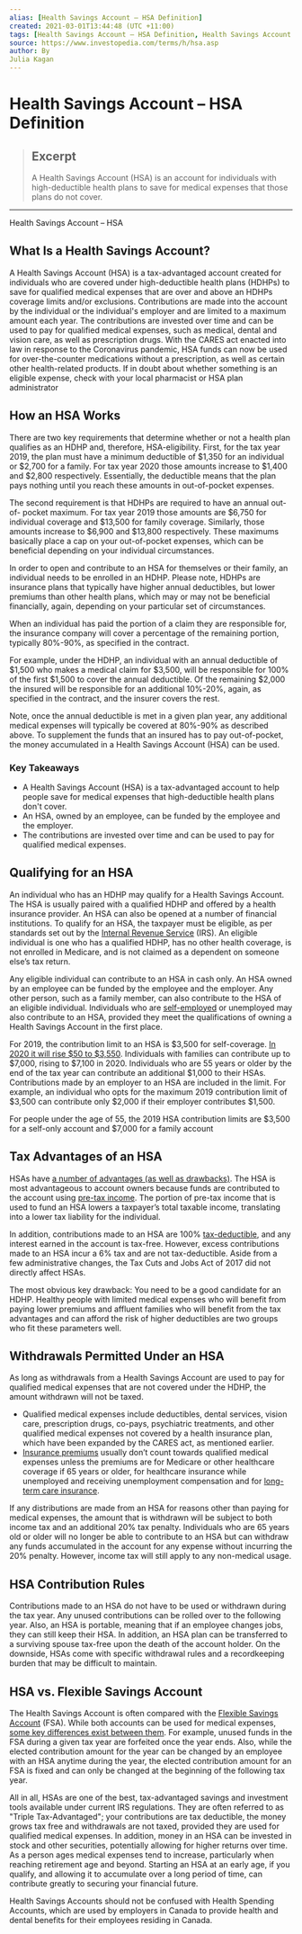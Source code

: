 ```yaml
---
alias: [Health Savings Account – HSA Definition]
created: 2021-03-01T13:44:48 (UTC +11:00)
tags: [Health Savings Account – HSA Definition, Health Savings Account – HSA]
source: https://www.investopedia.com/terms/h/hsa.asp
author: By
Julia Kagan
---
```


# Health Savings Account – HSA Definition

> ## Excerpt
> A Health Savings Account (HSA) is an account for individuals with high-deductible health plans to save for medical expenses that those plans do not cover.

---

Health Savings Account – HSA
## What Is a Health Savings Account?

A Health Savings Account (HSA) is a tax-advantaged account created for individuals who are covered under high-deductible health plans (HDHPs) to save for qualified medical expenses that are over and above an HDHPs coverage limits and/or exclusions. Contributions are made into the account by the individual or the individual's employer and are limited to a maximum amount each year. The contributions are invested over time and can be used to pay for qualified medical expenses, such as medical, dental and vision care, as well as prescription drugs. With the CARES act enacted into law in response to the Coronavirus pandemic, HSA funds can now be used for over-the-counter medications without a prescription, as well as certain other health-related products. If in doubt about whether something is an eligible expense, check with your local pharmacist or HSA plan administrator

## How an HSA Works

There are two key requirements that determine whether or not a health plan qualifies as an HDHP and, therefore, HSA-eligibility. First, for the tax year 2019, the plan must have a minimum deductible of $1,350 for an individual or $2,700 for a family. For tax year 2020 those amounts increase to $1,400 and $2,800 respectively. Essentially, the deductible means that the plan pays nothing until you reach these amounts in out-of-pocket expenses.

The second requirement is that HDHPs are required to have an annual out-of- pocket maximum. For tax year 2019 those amounts are $6,750 for individual coverage and $13,500 for family coverage. Similarly, those amounts increase to $6,900 and $13,800 respectively. These maximums basically place a cap on your out-of-pocket expenses, which can be beneficial depending on your individual circumstances.

In order to open and contribute to an HSA for themselves or their family, an individual needs to be enrolled in an HDHP. Please note, HDHPs are insurance plans that typically have higher annual deductibles, but lower premiums than other health plans, which may or may not be beneficial financially, again, depending on your particular set of circumstances.

When an individual has paid the portion of a claim they are responsible for, the insurance company will cover a percentage of the remaining portion, typically 80%-90%, as specified in the contract.

For example, under the HDHP, an individual with an annual deductible of $1,500 who makes a medical claim for $3,500, will be responsible for 100% of the first $1,500 to cover the annual deductible. Of the remaining $2,000 the insured will be responsible for an additional 10%-20%, again, as specified in the contract, and the insurer covers the rest.

Note, once the annual deductible is met in a given plan year, any additional medical expenses will typically be covered at 80%-90% as described above. To supplement the funds that an insured has to pay out-of-pocket, the money accumulated in a Health Savings Account (HSA) can be used.

### Key Takeaways

-   A Health Savings Account (HSA) is a tax-advantaged account to help people save for medical expenses that high-deductible health plans don't cover.
-   An HSA, owned by an employee, can be funded by the employee and the employer.
-   The contributions are invested over time and can be used to pay for qualified medical expenses.

## Qualifying for an HSA

An individual who has an HDHP may qualify for a Health Savings Account. The HSA is usually paired with a qualified HDHP and offered by a health insurance provider. An HSA can also be opened at a number of financial institutions. To qualify for an HSA, the taxpayer must be eligible, as per standards set out by the [Internal Revenue Service](https://www.investopedia.com/terms/i/irs.asp) (IRS). An eligible individual is one who has a qualified HDHP, has no other health coverage, is not enrolled in Medicare, and is not claimed as a dependent on someone else’s tax return.

Any eligible individual can contribute to an HSA in cash only. An HSA owned by an employee can be funded by the employee and the employer. Any other person, such as a family member, can also contribute to the HSA of an eligible individual. Individuals who are [self-employed](https://www.investopedia.com/terms/s/self-employed.asp) or unemployed may also contribute to an HSA, provided they meet the qualifications of owning a Health Savings Account in the first place.

For 2019, the contribution limit to an HSA is $3,500 for self-coverage. [In 2020 it will rise $50 to $3,550](https://www.healthcare.gov/high-deductible-health-plan/hsa-eligible-hdhp/). Individuals with families can contribute up to $7,000, rising to $7,100 in 2020. Individuals who are 55 years or older by the end of the tax year can contribute an additional $1,000 to their HSAs. Contributions made by an employer to an HSA are included in the limit. For example, an individual who opts for the maximum 2019 contribution limit of $3,500 can contribute only $2,000 if their employer contributes $1,500.

For people under the age of 55, the 2019 HSA contribution limits are $3,500 for a self-only account and $7,000 for a family account

## Tax Advantages of an HSA

HSAs have [a number of advantages (as well as drawbacks)](https://www.investopedia.com/articles/personal-finance/090814/pros-and-cons-health-savings-account-hsa.asp). The HSA is most advantageous to account owners because funds are contributed to the account using [pre-tax income](https://www.investopedia.com/terms/p/pretax-earnings.asp). The portion of pre-tax income that is used to fund an HSA lowers a taxpayer’s total taxable income, translating into a lower tax liability for the individual.

In addition, contributions made to an HSA are 100% [tax-deductible](https://www.investopedia.com/terms/t/tax-deduction.asp), and any interest earned in the account is tax-free. However, excess contributions made to an HSA incur a 6% tax and are not tax-deductible. Aside from a few administrative changes, the Tax Cuts and Jobs Act of 2017 did not directly affect HSAs.

The most obvious key drawback: You need to be a good candidate for an HDHP. Healthy people with limited medical expenses who will benefit from paying lower premiums and affluent families who will benefit from the tax advantages and can afford the risk of higher deductibles are two groups who fit these parameters well.

## Withdrawals Permitted Under an HSA

As long as withdrawals from a Health Savings Account are used to pay for qualified medical expenses that are not covered under the HDHP, the amount withdrawn will not be taxed.

-   Qualified medical expenses include deductibles, dental services, vision care, prescription drugs, co-pays, psychiatric treatments, and other qualified medical expenses not covered by a health insurance plan, which have been expanded by the CARES act, as mentioned earlier.
-   [Insurance premiums](https://www.investopedia.com/terms/i/insurance-premium.asp) usually don’t count towards qualified medical expenses unless the premiums are for Medicare or other healthcare coverage if 65 years or older, for healthcare insurance while unemployed and receiving unemployment compensation and for [long-term care insurance](https://www.investopedia.com/terms/l/ltcinsurance.asp).

If any distributions are made from an HSA for reasons other than paying for medical expenses, the amount that is withdrawn will be subject to both income tax and an additional 20% tax penalty. Individuals who are 65 years old or older will no longer be able to contribute to an HSA but can withdraw any funds accumulated in the account for any expense without incurring the 20% penalty. However, income tax will still apply to any non-medical usage.

## HSA Contribution Rules

Contributions made to an HSA do not have to be used or withdrawn during the tax year. Any unused contributions can be rolled over to the following year. Also, an HSA is portable, meaning that if an employee changes jobs, they can still keep their HSA. In addition, an HSA plan can be transferred to a surviving spouse tax-free upon the death of the account holder. On the downside, HSAs come with specific withdrawal rules and a recordkeeping burden that may be difficult to maintain.

## HSA vs. Flexible Savings Account

The Health Savings Account is often compared with the [Flexible Savings Account](https://www.investopedia.com/terms/f/flexiblespendingaccount.asp) (FSA). While both accounts can be used for medical expenses, [some key differences exist between them](https://www.investopedia.com/insurance/hsa-vs-fsa/). For example, unused funds in the FSA during a given tax year are forfeited once the year ends. Also, while the elected contribution amount for the year can be changed by an employee with an HSA anytime during the year, the elected contribution amount for an FSA is fixed and can only be changed at the beginning of the following tax year.

All in all, HSAs are one of the best, tax-advantaged savings and investment tools available under current IRS regulations. They are often referred to as "Triple Tax-Advantaged"; your contributions are tax deductible, the money grows tax free and withdrawals are not taxed, provided they are used for qualified medical expenses. In addition, money in an HSA can be invested in stock and other securities, potentially allowing for higher returns over time. As a person ages medical expenses tend to increase, particularly when reaching retirement age and beyond. Starting an HSA at an early age, if you qualify, and allowing it to accumulate over a long period of time, can contribute greatly to securing your financial future.

Health Savings Accounts should not be confused with Health Spending Accounts, which are used by employers in Canada to provide health and dental benefits for their employees residing in Canada.
